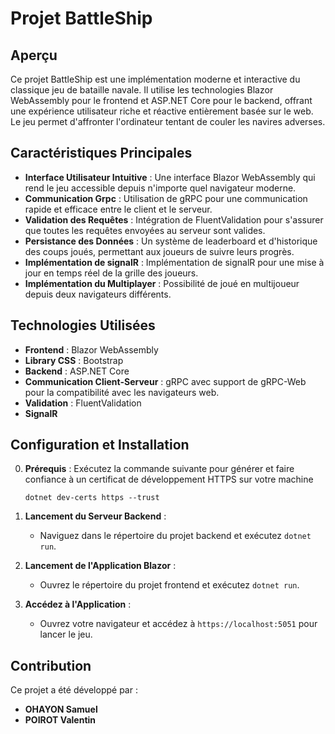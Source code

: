 # Projet BattleShip

## Aperçu

Ce projet BattleShip est une implémentation moderne et interactive du classique jeu de bataille navale. Il utilise les technologies Blazor WebAssembly pour le frontend et ASP.NET Core pour le backend, offrant une expérience utilisateur riche et réactive entièrement basée sur le web. Le jeu permet d'affronter l'ordinateur tentant de couler les navires adverses.

## Caractéristiques Principales

- **Interface Utilisateur Intuitive** : Une interface Blazor WebAssembly qui rend le jeu accessible depuis n'importe quel navigateur moderne.
- **Communication Grpc** : Utilisation de gRPC pour une communication rapide et efficace entre le client et le serveur.
- **Validation des Requêtes** : Intégration de FluentValidation pour s'assurer que toutes les requêtes envoyées au serveur sont valides.
- **Persistance des Données** : Un système de leaderboard et d'historique des coups joués, permettant aux joueurs de suivre leurs progrès.
- **Implémentation de signalR** : Implémentation de signalR pour une mise à jour en temps réel de la grille des joueurs.
- **Implémentation du Multiplayer** : Possibilité de joué en multijoueur depuis deux navigateurs différents.


## Technologies Utilisées

- **Frontend** : Blazor WebAssembly
- **Library CSS** : Bootstrap
- **Backend** : ASP.NET Core
- **Communication Client-Serveur** : gRPC avec support de gRPC-Web pour la compatibilité avec les navigateurs web.
- **Validation** : FluentValidation
- **SignalR**

## Configuration et Installation
0. **Prérequis** :  Exécutez la commande suivante pour générer et faire confiance à un certificat de développement HTTPS sur votre machine
   ```
   dotnet dev-certs https --trust
   ```

2. **Lancement du Serveur Backend** :
   - Naviguez dans le répertoire du projet backend et exécutez `dotnet run`.

3. **Lancement de l'Application Blazor** :
   - Ouvrez le répertoire du projet frontend et exécutez `dotnet run`.

4. **Accédez à l'Application** :
   - Ouvrez votre navigateur et accédez à `https://localhost:5051` pour lancer le jeu.

## Contribution

Ce projet a été développé par :

- **OHAYON Samuel**
- **POIROT Valentin**
